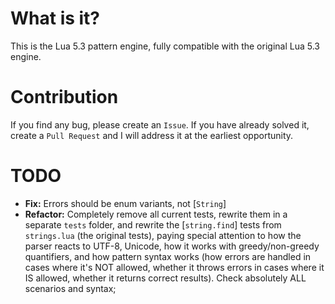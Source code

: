 # What is it?
This is the Lua 5.3 pattern engine, fully compatible with the original Lua 5.3 engine.

# Contribution
If you find any bug, please create an `Issue`. If you have already solved it, create a `Pull Request` and I will address it at the earliest opportunity.

# TODO
- **Fix:** Errors should be enum variants, not [`String`]
- **Refactor:** Completely remove all current tests, rewrite them in a separate `tests` folder, and rewrite the [`string.find`] tests from `strings.lua` (the original tests), paying special attention to how the parser reacts to UTF-8, Unicode, how it works with greedy/non-greedy quantifiers, and how pattern syntax works (how errors are handled in cases where it's NOT allowed, whether it throws errors in cases where it IS allowed, whether it returns correct results). Check absolutely ALL scenarios and syntax;
